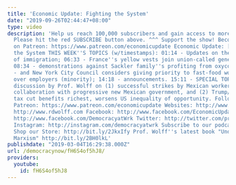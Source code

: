 ```yaml
---
title: 'Economic Update: Fighting the System'
date: "2019-09-26T02:44:47+08:00"
type: video
description: 'Help us reach 100,000 subscribers and gain access to more studio time!
  Please hit the red SUBSCRIBE button above. ^^^ Support the show! Become an EU patron
  on Patreon: https://www.patreon.com/economicupdate Economic Update: [S9 E9] Fighting
  the System THIS WEEK''S TOPICS (w/timestamps): 01:14 - Updates on the economics
  of immigration; 06:33 - France''s yellow vests join union-called general strike;
  08:34 - demonstrations against Sackler family''s profiting from oxycontin; 11:38
  - and New York City Council considers giving priority to fast-food workers (majority)
  over employers (minority); 14:18 - announcements. 15:11 - SPECIAL TOPIC: A major
  discussion by Prof. Wolff on (1) successful strikes by Mexican workers and their
  collaboration with progressive new Mexican government, and (2) Trump/GOP''s inheritance
  tax cut benefits richest, worsens US inequality of opportunity. Follow us ONLINE:
  Patreon: https://www.patreon.com/economicupdate Websites: http://www.democracyatwork.info/economicupdate
  http://www.rdwolff.com Facebook: http://www.facebook.com/EconomicUpdate http://www.facebook.com/RichardDWolff
  http://www.facebook.com/DemocracyatWrk Twitter: http://twitter.com/profwolff http://twitter.com/democracyatwrk
  Instagram: http://instagram.com/democracyatwrk Subscribe to our podcast: http://economicupdate.libsyn.com
  Shop our Store: http://bit.ly/2JkxIfy Prof. Wolff''s latest book "Understanding
  Marxism" http://bit.ly/2BH0lkL'
publishdate: "2019-03-04T16:29:38.000Z"
url: /democracynow/fH6S4of5hJ8/
providers:
  youtube:
    id: fH6S4of5hJ8
---
```

